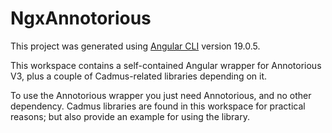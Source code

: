 # NgxAnnotorious

This project was generated using [Angular CLI](https://github.com/angular/angular-cli) version 19.0.5.

This workspace contains a self-contained Angular wrapper for Annotorious V3, plus a couple of Cadmus-related libraries depending on it.

To use the Annotorious wrapper you just need Annotorious, and no other dependency. Cadmus libraries are found in this workspace for practical reasons; but also provide an example for using the library.

